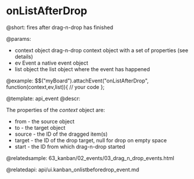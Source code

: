 onListAfterDrop
=============

@short:
	fires after drag-n-drop has finished

@params:

- context		object		drag-n-drop context object with a set of properties (see details)
- ev			Event		a native event object
- list			object		the list object where the event has happened


@example:
$$("myBoard").attachEvent("onListAfterDrop", function(context,ev,list)){
    // your code
};

@template:	api_event
@descr:

The properties of the *context* object are:

- from - the source object
- to - the target object
- source - the ID of the dragged item(s)
- target - the ID of the drop target, null for drop on empty space
- start - the ID from which drag-n-drop started

@relatedsample:
63_kanban/02_events/03_drag_n_drop_events.html

@relatedapi:
api/ui.kanban_onlistbeforedrop_event.md